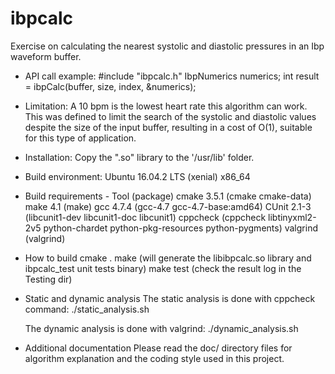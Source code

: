 # ibpcalc

Exercise on calculating the nearest systolic and diastolic pressures in an Ibp
waveform buffer.

* API call example:
     #include "ibpcalc.h"
     IbpNumerics numerics;
     int result = ibpCalc(buffer, size, index, &numerics);

* Limitation:
     A 10 bpm is the lowest heart rate this algorithm can work. This was defined to
     limit the search of the systolic and diastolic values despite the size of
     the input buffer, resulting in a cost of O(1), suitable for this type of
     application.

* Installation:
     Copy the ".so" library to the '/usr/lib' folder.

* Build environment:
     Ubuntu 16.04.2 LTS (xenial) x86_64

* Build requirements - Tool (package)
     cmake 3.5.1 (cmake cmake-data)
     make 4.1  (make)
     gcc 4.7.4 (gcc-4.7 gcc-4.7-base:amd64)
     CUnit 2.1-3 (libcunit1-dev libcunit1-doc libcunit1)
     cppcheck (cppcheck libtinyxml2-2v5 python-chardet python-pkg-resources python-pygments)
     valgrind (valgrind)

* How to build
     cmake .
     make (will generate the libibpcalc.so library and ibpcalc_test unit tests binary)
     make test (check the result log in the Testing dir)

* Static and dynamic analysis
     The static analysis is done with cppcheck command:
     ./static_analysis.sh

     The dynamic analysis is done with valgrind:
     ./dynamic_analysis.sh

* Additional documentation
     Please read the doc/ directory files for algorithm explanation and the coding
     style used in this project.     
